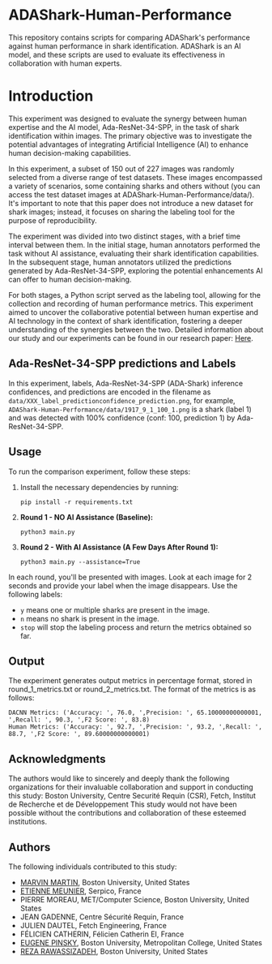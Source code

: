 # ADAShark-Human-Performance
This repository contains scripts for comparing ADAShark's performance against human performance in shark identification. ADAShark is an AI model, and these scripts are used to evaluate its effectiveness in collaboration with human experts.

# Introduction
This experiment was designed to evaluate the synergy between human expertise and the AI model, Ada-ResNet-34-SPP, in the task of shark identification within images. The primary objective was to investigate the potential advantages of integrating Artificial Intelligence (AI) to enhance human decision-making capabilities.

In this experiment, a subset of 150 out of 227 images was randomly selected from a diverse range of test datasets. These images encompassed a variety of scenarios, some containing sharks and others without (you can access the test dataset images at ADAShark-Human-Performance/data/). It's important to note that this paper does not introduce a new dataset for shark images; instead, it focuses on sharing the labeling tool for the purpose of reproducibility.

The experiment was divided into two distinct stages, with a brief time interval between them. In the initial stage, human annotators performed the task without AI assistance, evaluating their shark identification capabilities. In the subsequent stage, human annotators utilized the predictions generated by Ada-ResNet-34-SPP, exploring the potential enhancements AI can offer to human decision-making.

For both stages, a Python script served as the labeling tool, allowing for the collection and recording of human performance metrics. This experiment aimed to uncover the collaborative potential between human expertise and AI technology in the context of shark identification, fostering a deeper understanding of the synergies between the two. Detailed information about our study and our experiments can be found in our research paper: [Here](https://doi.org/10.1145/3631416).

## Ada-ResNet-34-SPP predictions and Labels
In this experiment, labels, Ada-ResNet-34-SPP (ADA-Shark) inference confidences, and predictions are encoded in the filename as `data/XXX_label_predictionconfidence_prediction.png`, for example, `ADAShark-Human-Performance/data/1917_9_1_100_1.png` is a shark (label 1) and was detected with 100% confidence (conf: 100, prediction 1) by Ada-ResNet-34-SPP.

## Usage

To run the comparison experiment, follow these steps:

1. Install the necessary dependencies by running:
   ```
   pip install -r requirements.txt
   ```

2. **Round 1 - NO AI Assistance (Baseline):**
   ```
   python3 main.py
   ```

3. **Round 2 - With AI Assistance (A Few Days After Round 1):**
   ```
   python3 main.py --assistance=True
   ```

In each round, you'll be presented with images. Look at each image for 2 seconds and provide your label when the image disappears. Use the following labels:

- `y` means one or multiple sharks are present in the image.
- `n` means no shark is present in the image.
- `stop` will stop the labeling process and return the metrics obtained so far.

## Output
The experiment generates output metrics in percentage format, stored in round_1_metrics.txt or round_2_metrics.txt. The format of the metrics is as follows:

```
DACNN Metrics: ('Accuracy: ', 76.0, ',Precision: ', 65.10000000000001, ',Recall: ', 90.3, ',F2 Score: ', 83.8)
Human Metrics: ('Accuracy: ', 92.7, ',Precision: ', 93.2, ',Recall: ', 88.7, ',F2 Score: ', 89.60000000000001)
```

## Acknowledgments

The authors would like to sincerely and deeply thank the following organizations for their invaluable collaboration and support in conducting this study: Boston University, Centre Securité Requin (CSR), Fetch, Institut de Recherche et de Développement
This study would not have been possible without the contributions and collaboration of these esteemed institutions.

## Authors

The following individuals contributed to this study:

- [MARVIN MARTIN](https://github.com/MarvinMartin24), Boston University, United States 
- [ETIENNE MEUNIER](https://github.com/Etienne-Meunier), Serpico, France
- PIERRE MOREAU, MET/Computer Science, Boston University, United States
- JEAN GADENNE, Centre Sécurité Requin, France
- JULIEN DAUTEL, Fetch Engineering, France
- FÉLICIEN CATHERIN, Félicien Catherin EI, France
- [EUGENE PINSKY](https://scholar.google.com/citations?user=b90sclMAAAAJ&hl=en), Boston University, Metropolitan College, United States
- [REZA RAWASSIZADEH](https://sites.google.com/view/rezar), Boston University, United States
